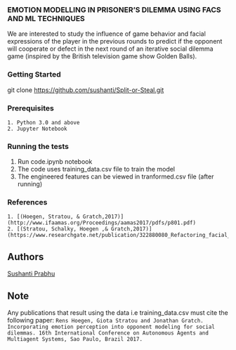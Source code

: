 ### EMOTION MODELLING IN PRISONER’S DILEMMA USING FACS AND ML TECHNIQUES

We are interested to study the influence of game behavior and facial expressions of the player in the previous rounds to predict if the opponent will cooperate or defect in the next round of an iterative social dilemma game (inspired by the British television game show Golden Balls).

### Getting Started

git clone https://github.com/sushanti/Split-or-Steal.git

### Prerequisites

```
1. Python 3.0 and above
2. Jupyter Notebook
```

### Running the tests

1. Run code.ipynb notebook
2. The code uses training_data.csv file to train the model
3. The engineered features can be viewed in tranformed.csv file (after running)

### References

```
1. [(Hoegen, Stratou, & Gratch,2017)](http://www.ifaamas.org/Proceedings/aamas2017/pdfs/p801.pdf)
2. [(Stratou, Schalky, Hoegen ,& Gratch,2017)] (https://www.researchgate.net/publication/322880080_Refactoring_facial_expressions_An_automatic_analysis_of_natural_occurring_facial_expressions_in_iterative_social_dilemma)
```

## Authors

[Sushanti Prabhu](https://github.com/sushanti)


## Note

Any publications that result using the data i.e training_data.csv must cite the following paper:
```Rens Hoegen, Giota Stratou and Jonathan Gratch. Incorporating emotion perception into opponent modeling for social dilemmas. 16th International Conference on Autonomous Agents and Multiagent Systems, Sao Paulo, Brazil 2017.```
